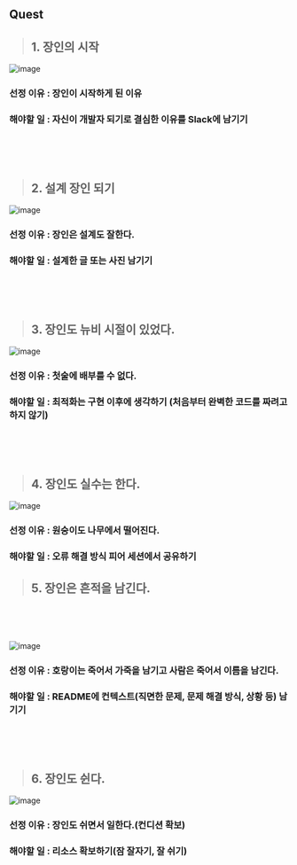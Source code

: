 ## Quest

> ## 1. 장인의 시작

![image](https://github.com/user-attachments/assets/554df91f-8dab-4cba-87e6-717d147d51f8)
### 선정 이유 : 장인이 시작하게 된 이유
### 해야할 일 : 자신이 개발자 되기로 결심한 이유를 Slack에 남기기

<br><br><br>

> ## 2. 설계 장인 되기

![image](https://github.com/user-attachments/assets/add50c8c-c598-42ac-95d9-a66dddd54fc5)
### 선정 이유 : 장인은 설계도 잘한다.
### 해야할 일 : 설계한 글 또는 사진 남기기

<br><br><br>

> ## 3. 장인도 뉴비 시절이 있었다.

![image](https://github.com/user-attachments/assets/cdcee383-d571-46c6-a04f-cb3fe1385e3a)
### 선정 이유 : 첫술에 배부를 수 없다.
### 해야할 일 : 최적화는 구현 이후에 생각하기 (처음부터 완벽한 코드를 짜려고 하지 않기)

<br><br><br>

> ## 4. 장인도 실수는 한다.

![image](https://github.com/user-attachments/assets/11bc940e-6ed0-4507-8020-4af38b25283d)
### 선정 이유 : 원숭이도 나무에서 떨어진다.
### 해야할 일 : 오류 해결 방식 피어 세션에서 공유하기

> ## 5. 장인은 흔적을 남긴다.

<br><br><br>

![image](https://github.com/user-attachments/assets/f5f10660-985e-40e7-b4cb-db363d061f1d)
### 선정 이유 : 호랑이는 죽어서 가죽을 남기고 사람은 죽어서 이름을 남긴다.
### 해야할 일 : README에 컨텍스트(직면한 문제, 문제 해결 방식, 상황 등) 남기기

<br><br><br>

> ## 6. 장인도 쉰다.

![image](https://github.com/user-attachments/assets/7a489744-f13b-4e97-b8a7-3a19adc1aa18)
### 선정 이유 : 장인도 쉬면서 일한다.(컨디션 확보)
### 해야할 일 : 리소스 확보하기(잠 잘자기, 잘 쉬기)

